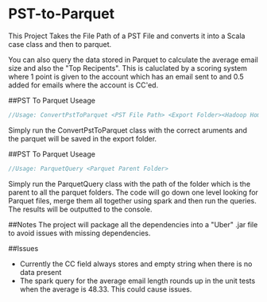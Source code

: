 # PST-to-Parquet
This Project Takes the File Path of a PST File and converts it into a Scala case class and then to parquet. 

You can also query the data stored in Parquet to calculate the average email size and also the "Top Recipents".
 This is caluclated by a scoring system where 1 point is given to the account which has an email sent to and 0.5
 added for emails where the account is CC'ed.
 
 ##PST To Parquet Useage
 ```scala
 //Usage: ConvertPstToParquet <PST File Path> <Export Folder><Hadoop Home Directory>
 ```
 Simply run the ConvertPstToParquet class with the correct aruments and the parquet will
 be saved in the export folder.
 
 ##PST To Parquet Useage
  ```scala
  //Usage: ParquetQuery <Parquet Parent Folder>
  ```
  Simply run the ParquetQuery class with the path of the folder which is the parent to all the parquet folders.
  The code will go down one level looking for Parquet files, merge them all together using spark and then
  run the queries. The results will be outputted to the console.
 
 ##Notes
 The project will package all the dependencies into a "Uber" .jar file to avoid issues with missing
 dependencies.
 
 ##Issues
* Currently the CC field always stores and empty string when there is no data present
* The spark query for the average email length rounds up in the unit tests when the average
is 48.33. This could cause issues.

